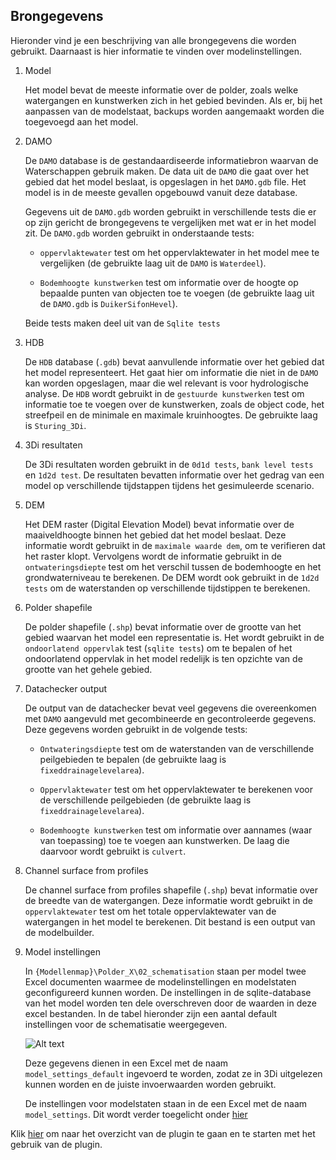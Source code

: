 ## **Brongegevens**
Hieronder vind je een beschrijving van alle brongegevens die worden gebruikt. Daarnaast is hier informatie te vinden over modelinstellingen.

1. Model

   Het model bevat de meeste informatie over de polder, zoals welke watergangen en kunstwerken zich in het gebied bevinden. Als er, bij het aanpassen van de modelstaat, backups worden aangemaakt worden die toegevoegd aan het model.

2. DAMO

   De ```DAMO``` database is de gestandaardiseerde informatiebron waarvan de Waterschappen gebruik maken. De data uit de ```DAMO``` die gaat over het gebied dat het model beslaat, is opgeslagen in het ```DAMO.gdb``` file. Het model is in de meeste gevallen opgebouwd vanuit deze database.
   
   Gegevens uit de ```DAMO.gdb``` worden gebruikt in verschillende tests die er op zijn gericht de brongegevens te vergelijken met wat er in het model zit. De ```DAMO.gdb``` worden gebruikt in onderstaande tests:
   
   * ```oppervlaktewater``` test om het oppervlaktewater in het model mee te 
   vergelijken (de gebruikte laag uit de ```DAMO``` is ```Waterdeel```). 
   
   * ```Bodemhoogte kunstwerken``` test om informatie over de hoogte op bepaalde punten van objecten toe te voegen (de gebruikte laag uit de ```DAMO.gdb``` is ```DuikerSifonHevel```). 
   
   Beide tests maken deel uit van de ```Sqlite tests```

3. HDB
   
   De ```HDB``` database (```.gdb```) bevat aanvullende informatie over het gebied dat het model representeert. Het gaat hier om informatie die niet in de ```DAMO``` kan worden opgeslagen, maar die wel relevant is voor hydrologische analyse. De ```HDB``` wordt gebruikt in de ```gestuurde kunstwerken``` test om informatie toe te voegen over de kunstwerken, zoals de object code, het streefpeil en de minimale en maximale kruinhoogtes. De gebruikte laag is 
   ```Sturing_3Di```. 
   
4. 3Di resultaten

   De 3Di resultaten worden gebruikt in de ```0d1d tests```, ```bank level tests``` en ```1d2d test```. De resultaten bevatten informatie over het gedrag van een model op verschillende tijdstappen tijdens het gesimuleerde scenario.

5. DEM
   
   Het DEM raster (Digital Elevation Model) bevat informatie over de maaiveldhoogte binnen het gebied dat het model beslaat. Deze informatie wordt gebruikt in de ```maximale waarde dem```, om te verifieren dat het raster klopt. Vervolgens wordt de informatie gebruikt in de ```ontwateringsdiepte``` test om het verschil tussen de bodemhoogte en het grondwaterniveau te berekenen. De DEM wordt ook gebruikt in de ```1d2d tests``` om de waterstanden op verschillende tijdstippen te berekenen.

6. Polder shapefile
   
   De polder shapefile (```.shp```) bevat informatie over de grootte van het gebied waarvan het model een representatie is. Het wordt gebruikt in de ```ondoorlatend oppervlak``` test (```sqlite tests```) om te bepalen of het ondoorlatend oppervlak in het model redelijk is ten opzichte van de grootte van het gehele gebied.

7. Datachecker output
   
   De output van de datachecker bevat veel gegevens die overeenkomen met ```DAMO``` aangevuld met gecombineerde en gecontroleerde gegevens. Deze gegevens worden gebruikt in de volgende tests:
   
   * ```Ontwateringsdiepte``` test om de waterstanden van de verschillende peilgebieden te bepalen (de gebruikte laag is ```fixeddrainagelevelarea```). 
   
   * ```Oppervlaktewater``` test om het oppervlaktewater te berekenen voor de verschillende peilgebieden (de gebruikte laag is ```fixeddrainagelevelarea```). 
   
   * ```Bodemhoogte kunstwerken``` test om informatie over aannames (waar van toepassing) toe te voegen aan kunstwerken. De laag die daarvoor wordt gebruikt is ```culvert```.
   
8. Channel surface from profiles
   
   De channel surface from profiles shapefile (```.shp```) bevat informatie over de breedte van de watergangen. Deze informatie wordt gebruikt in de ```oppervlaktewater``` test om het totale oppervlaktewater van de watergangen in het model te berekenen. Dit bestand is een output van de modelbuilder.
   
9. Model instellingen

   In ``{Modellenmap}\Polder_X\02_schematisation`` staan per model twee Excel documenten waarmee de modelinstellingen en modelstaten geconfigureerd kunnen worden. De instellingen in de sqlite-database van het model worden ten dele overschreven door de waarden in deze excel bestanden. In de tabel hieronder zijn een aantal default instellingen voor de schematisatie weergegeven.

   ![Alt text](../../images/4_gebruik_plugin/a_essentiele_data/model_instellingen_default.png)

   Deze gegevens dienen in een Excel met de naam ``model_settings_default`` ingevoerd te worden, zodat ze in 3Di uitgelezen kunnen worden en de juiste invoerwaarden worden gebruikt.

   De instellingen voor modelstaten staan in de een Excel met de naam ``model_settings``. Dit wordt verder toegelicht onder [hier](c_modelstaat_aanpassen.md)

Klik [hier](b_overzicht_plugin.md) om naar het overzicht van de plugin te gaan en te starten met het gebruik van de plugin.